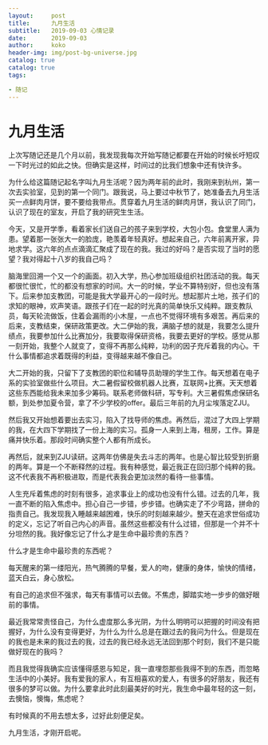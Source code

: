 ```yaml
---
layout:     post
title:     	九月生活
subtitle:   2019-09-03 心情记录
date:       2019-09-03
author:     koko
header-img: img/post-bg-universe.jpg
catalog: true
catalog: true
tags:

- 随记
---
```


# 九月生活

上次写随记还是几个月以前，我发现我每次开始写随记都要在开始的时候长吁短叹一下时光过的如此之快。但确实是这样，时间过的比我们想象中还有快许多。

为什么给这篇随记起名字叫九月生活呢？因为两年前的此时，我刚来到杭州，第一次去实验室，见到的第一个同门。跟我说，马上要过中秋节了，她准备去九月生活买一点鲜肉月饼，要不要给我带点。贯穿着九月生活的鲜肉月饼，我认识了同门，认识了现在的室友，开启了我的研究生生活。

今天，又是开学季，看着家长们送自己的孩子来到学校，大包小包。食堂里人满为患。望着那一张张大一的脸庞，艳羡着年轻真好。想起来自己，六年前离开家，异地求学。这六年的点点滴滴汇聚成了现在的我。我过的好吗？是否实现了当时的愿望？我对得起十八岁的我自己吗？

脑海里回溯一个又一个的画面。初入大学，热心参加班级组织社团活动的我。每天都很忙很忙，忙的都没有想家的时间。大一的时候，学业不算特别好，但也没有落下。后来参加支教团，可能是我大学最开心的一段时光。想起那片土地，孩子们的求知的眼神，欢声笑语。跟孩子们在一起的时光真的简单快乐又纯粹。跟支教队员，每天轮流做饭，住着会漏雨的小木屋，一点也不觉得环境有多艰苦。再后来的后来，支教结束，保研政策更改。大二伊始的我，满脑子想的就是，我要怎么提升绩点，我要参加什么比赛加分，我要取得保研资格，我要去更好的学校。感觉从那一刻开始，我整个人就变了，变得不再那么纯粹，功利的因子充斥着我的内心。干什么事情都追求着既得的利益，变得越来越不像自己。

大二开始的我，只留下了支教团的职位和辅导员助理的学生工作。每天想着在电子系的实验室做些什么项目。大二暑假留校做机器人比赛，互联网+比赛。天天想着这些东西能给我未来加多少筹码。联系老师做科研，写专利。大三暑假焦虑保研名额，到处参加夏令营，拿了不少学校的offer。最后三年前的九月尘埃落定ZJU。

然后我又开始想着要出去实习，陷入了找导师的焦虑。再然后，混过了大四上学期的我，在大四下学期找了一份上海的实习。孤身一人来到上海，租房，工作。算是痛并快乐着。那段时间确实整个人都有所成长。

再然后，就来到ZJU读研。这两年仿佛是失去斗志的两年。也是心智比较受到折磨的两年。算是一个不断释然的过程。我有种感觉，最近我正在回归那个纯粹的我。这不代表我不再积极进取，而是代表我会更加淡然的看待一些事情。

人生充斥着焦虑的时刻有很多，追求事业上的成功也没有什么错。过去的几年，我一直不断的陷入焦虑中。担心自己一步错，步步错。也确实走了不少弯路，拼命的指责自己。我发现我入睡越来越困难，快乐的时刻越来越少。整天在追求世俗成功的定义，忘记了听自己内心的声音。虽然这些都没有什么过错，但那是一个并不十分坦然的我。我好像忘记了什么才是生命中最珍贵的东西？

什么才是生命中最珍贵的东西呢？

每天醒来的第一缕阳光，热气腾腾的早餐，爱人的吻，健康的身体，愉快的情绪，蓝天白云，身心放松。

有自己的追求但不强求，每天有事情可以去做。不焦虑，脚踏实地一步步的做好眼前的事情。

最近我常常责怪自己，为什么虚度那么多光阴，为什么明明可以把握的时间没有把握好，为什么没有变得更好，为什么为什么总是在跟过去的我问为什么。但是现在的我也是未来的我过去的我，过去的我已经永远无法回到那个时刻，我们不是只能做好现在的我吗？

而且我觉得我确实应该懂得感恩与知足，我一直埋怨那些我得不到的东西，而忽略生活中的小美好。我有爱我的家人，有互相喜欢的爱人，有很多的好朋友，我还有很多的梦可以做。为什么要拿此时此刻最美好的时光，我生命中最年轻的这一刻，去懊恼，懊悔，焦虑呢？

有时候真的不用去想太多，过好此刻便足矣。

九月生活，才刚开启呢。